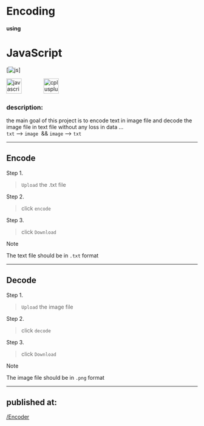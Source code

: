 # Encoding

#### using

# JavaScript

[![js](https://img.shields.io/badge/JavaScript-F7DF1E?style=for-the-badge&logo=javascript&logoColor=black)]

<div align="left">
  <img src="https://cdn.jsdelivr.net/gh/devicons/devicon/icons/javascript/javascript-original.svg" height="40" alt="javascript logo"  />
  <img width="50" />
  <img src="https://cdn.jsdelivr.net/gh/devicons/devicon/icons/cplusplus/cplusplus-original.svg" height="40" alt="cplusplus logo"  />
</div>


### description:
the main goal of this project is to encode text in image file and decode the image file in text file without any loss in data ...<br>
`txt` --> `image`  && `image` --> `txt`




---

## Encode

Step 1.
> `Upload` the .txt file 

Step 2.
>click `encode`

Step 3.
>click `Download`

> [!NOTE]
>The text file should be in  `.txt` format


___

## Decode

Step 1.
> `Upload` the image file 

Step 2.
>click `decode`

Step 3.
>click `Download`


> [!NOTE]
>The image file should be in `.png` format

___

## published at:
[/Encoder](https://imposter404.github.io/Encoder)